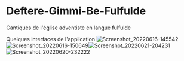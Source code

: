 # Deftere-Gimmi-Be-Fulfulde
Cantiques de l'église adventiste en langue fulfulde 

Quelques interfaces de l'application
![Screenshot_20220616-145542](https://user-images.githubusercontent.com/62522441/191699507-3a0a602e-c782-4a86-96cb-9cb3ba6c3ec3.png) ![Screenshot_20220616-150649](https://user-images.githubusercontent.com/62522441/191699574-afb49811-8523-4850-b1a1-c7a92e1ad6a3.png)![Screenshot_20220621-204231](https://user-images.githubusercontent.com/62522441/191699222-cc78407c-a8b8-40c4-8794-46ceb2774616.png)![Screenshot_20220620-232222](https://user-images.githubusercontent.com/62522441/191699651-65a46812-2255-4461-a9ff-4174922e3772.png)

